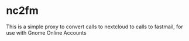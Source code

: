# nc2fm

This is a simple proxy to convert calls to nextcloud to calls to fastmail, for use with Gnome Online Accounts
